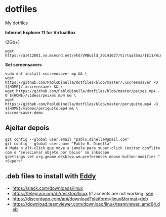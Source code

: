 # dotfiles
My dotfiles

**Internet Explorer 11 for VirtualBox**

(2Gb+)

```
wget https://az412801.vo.msecnd.net/vhd/VMBuild_20141027/VirtualBox/IE11/Windows/IE11.Win8.1.For.Windows.VirtualBox.zip
```

**Set screensavers**

``` 
sudo dnf install xscreensaver mp && \
wget https://github.com/PabloDinella/dotfiles/blob/master/.xscreensaver -O ${HOME}/.xscreensaver && \
wget https://github.com/PabloDinella/dotfiles/blob/master/peixes.mp4 -O ${HOME}/videos/peixes.mp4 && \
wget https://github.com/PabloDinella/dotfiles/blob/master/periquito.mp4 -O ${HOME}/videos/periquito.mp4 && \
xscreensaver-demo
```

## Ajeitar depois

```
git config --global user.email "pablo.dinella@gmail.com"
git config --global user.name "Pablo R. Dinella"
# Muda o alt-click que move a janela para super-click (evitar conflito com o 'selecionar objeto por baixo' no inkscape
gsettings set org.gnome.desktop.wm.preferences mouse-button-modifier "<Super>"

```

## .deb files to install with [Eddy](https://github.com/donadigo/eddy)

- https://slack.com/downloads/linux
- https://telegram.org/dl/desktop/linux (if accents are not working, [see](https://github.com/telegramdesktop/tdesktop/issues/1360#issuecomment-254591620)
- https://discordapp.com/api/download?platform=linux&format=deb
- https://download.teamviewer.com/download/linux/teamviewer_amd64.deb
